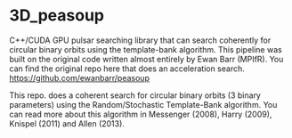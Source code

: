 # 3D_peasoup
C++/CUDA GPU pulsar searching library that can search coherently for circular binary orbits using the template-bank algorithm.
This pipeline was built on the original code written almost entirely by Ewan Barr (MPIfR). You can find the original repo here that does an acceleration search. https://github.com/ewanbarr/peasoup 

This repo. does a coherent search for circular binary orbits (3 binary parameters) using the Random/Stochastic Template-Bank algorithm. You can read more about this algorithm in Messenger (2008), Harry (2009), Knispel (2011) and Allen (2013).
